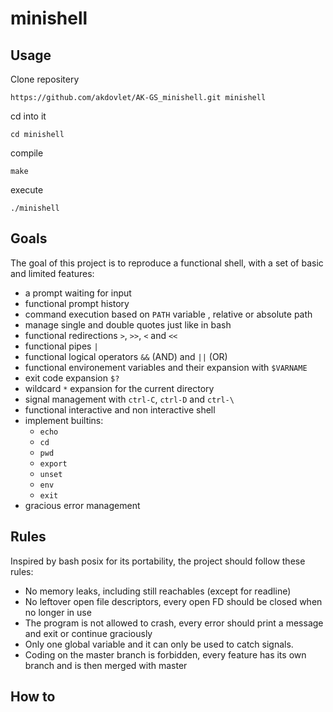 # minishell

## Usage

Clone repositery

```https://github.com/akdovlet/AK-GS_minishell.git minishell```

cd into it

```cd minishell```

compile

```make```

execute

```./minishell```

## Goals

The goal of this project is to reproduce a functional shell, with a set of basic and limited features:

- a prompt waiting for input
- functional prompt history
- command execution based on `PATH` variable , relative or absolute path
- manage single and double quotes just like in bash
- functional redirections `>`, `>>`, `<` and `<<`
- functional pipes `|`
- functional logical operators `&&` (AND) and `||` (OR)
- functional environement variables and their expansion with `$VARNAME`
- exit code expansion `$?`
- wildcard `*` expansion for the current directory
- signal management with `ctrl-C`, `ctrl-D` and `ctrl-\`
- functional interactive and non interactive shell
- implement builtins:
   - `echo`
   - `cd`
   - `pwd`
   - `export`
   - `unset`
   - `env`
   - `exit`
-  gracious error management

## Rules

Inspired by bash posix for its portability, the project should follow these rules:

- No memory leaks, including still reachables (except for readline)
- No leftover open file descriptors, every open FD should be closed when no longer in use
- The program is not allowed to crash, every error should print a message and exit or continue graciously
- Only one global variable and it can only be used to catch signals.
- Coding on the master branch is forbidden, every feature has its own branch and is then merged with master

## How to

